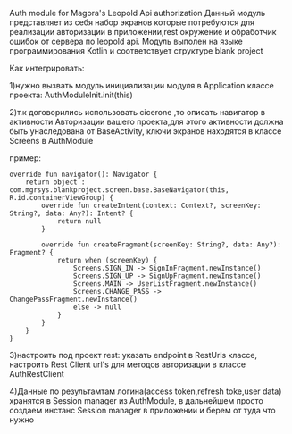 Auth module for Magora's Leopold Api authorization Данный модуль представляет из себя набор экранов которые потребуются для реализации авторизации в приложении,rest окружение и обработчик ошибок от сервера по leopold api. Модуль выполен на языке программирования Kotlin и соответствует структуре blank project

Как интегрировать: 

1)нужно вызвать модуль инициализации модуля в Application классе проекта: AuthModuleInit.init(this)

2)т.к договорились использовать cicerone ,то описать навигатор в активности Авторизации вашего проекта,для этого активности должна быть унаследована от BaseActivity, ключи экранов находятся в классе Screens в AuthModule

пример:
```
override fun navigator(): Navigator {
    return object : com.mgrsys.blankproject.screen.base.BaseNavigator(this, R.id.containerViewGroup) {
        override fun createIntent(context: Context?, screenKey: String?, data: Any?): Intent? {
            return null
        }

        override fun createFragment(screenKey: String?, data: Any?): Fragment? {
            return when (screenKey) {
                Screens.SIGN_IN -> SignInFragment.newInstance()
                Screens.SIGN_UP -> SignUpFragment.newInstance()
                Screens.MAIN -> UserListFragment.newInstance()
                Screens.CHANGE_PASS -> ChangePassFragment.newInstance()
                else -> null
            }
        }
    }
}
```
3)настроить под проект rest: указать endpoint в RestUrls классе, настроить Rest Client url's для методов авторизации в классе AuthRestClient

4)Данные по результамтам логина(access token,refresh toke,user data) хранятся в Session manager из AuthModule, в дальнейшем просто создаем инстанс Session manager в приложении и берем от туда что нужно
